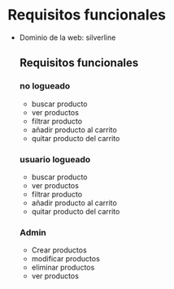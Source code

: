 # Requisitos funcionales

  - Dominio de la web: silverline

    ## Requisitos funcionales
    ### no logueado
    - buscar producto
    - ver productos
    - filtrar producto
    - añadir producto al carrito
    - quitar producto del carrito

    ### usuario logueado
    - buscar producto
    - ver productos
    - filtrar producto
    - añadir producto al carrito
    - quitar producto del carrito
   

    ### Admin
    -  Crear productos
    -  modificar productos
    -  eliminar productos
    -  ver productos
